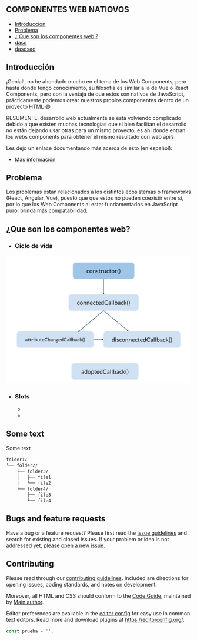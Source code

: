 




## COMPONENTES WEB NATIOVOS

- [Introducción](#1)
- [Problema](#2)
- [¿ Que son los componentes web ?](#3)
- [ dasd](#4)
- [dasdsad](#5)
  

## <a id="1"></a> Introducción

¡Genial!, no he ahondado mucho en el tema de los Web Components, pero hasta donde tengo conocimiento, su filosofía es similar a la de Vue o React Components, pero con la ventaja de que estos son nativos de JavaScript, prácticamente podemos crear nuestros propios componentes dentro de un proyecto HTML 😄 

RESUMEN: El desarrollo web actualmente se está volviendo complicado debido a que existen muchas tecnologías que si bien facilitan el desarrollo no están dejando usar otras para un mismo proyecto, es ahi donde entran los webs components para obtener el mismo resultado con web api’s


Les dejo un enlace documentando más acerca de esto (en español):

- [Mas información](https://developer.mozilla.org/es/docs/Web/Web_Components)


## <a id="2"></a>Problema

 Los problemas estan relacionados a los distintos ecosistemas o frameworks (React, Angular, Vue), puesto que que estos no pueden coexistir entre sí, por lo que los Web Components al estar fundamentados en JavaScript puro, brinda más compatabilidad.


## <a id="3"></a>¿Que son los componentes web?


- ### Ciclo de vida
  
<p align="center">
    <img src="./source\life-cicle-web-components.jpg" width="500" title="Ciclo de vida"/>
</p>

  

- ### Slots
  - 
  - 


## <a id="4"></a> Some text

Some text

```text
folder1/
└── folder2/
    ├── folder3/
    │   ├── file1
    │   └── file2
    └── folder4/
        ├── file3
        └── file4
```

## Bugs and feature requests

Have a bug or a feature request? Please first read the [issue guidelines](https://reponame/blob/master/CONTRIBUTING.md) and search for existing and closed issues. If your problem or idea is not addressed yet, [please open a new issue](https://reponame/issues/new).

## Contributing

Please read through our [contributing guidelines](https://reponame/blob/master/CONTRIBUTING.md). Included are directions for opening issues, coding standards, and notes on development.

Moreover, all HTML and CSS should conform to the [Code Guide](https://github.com/mdo/code-guide), maintained by [Main author](https://github.com/usernamemainauthor).

Editor preferences are available in the [editor config](https://reponame/blob/master/.editorconfig) for easy use in common text editors. Read more and download plugins at <https://editorconfig.org/>.

```javascript
const prueba = '';

```


